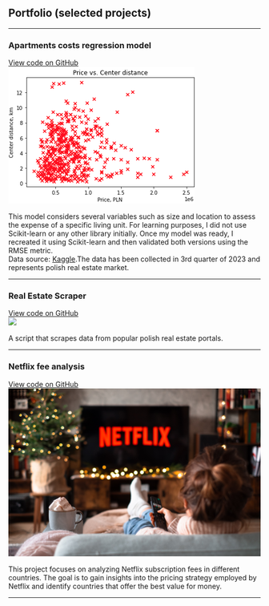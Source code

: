## Portfolio (selected projects)

---

### Apartments costs regression model

[View code on GitHub](https://github.com/khralovich/apartment_costs_regression.jpg)
<br>
<img src="https://raw.githubusercontent.com/khralovich/khralovich.github.io/main/images/reg_1.png"/>

This model considers several variables such as size and location to assess the expense of a specific living unit. For learning purposes, I did not use Scikit-learn or any other library initially. Once my model was ready, I recreated it using Scikit-learn and then validated both versions using the RMSE metric.
<br>
Data source: [Kaggle](https://www.kaggle.com/datasets/krzysztofjamroz/apartment-prices-in-poland-2023q3).The data has been collected in 3rd quarter of 2023 and represents polish real estate market.


---

###  Real Estate Scraper

[View code on GitHub](https://github.com/khralovich/real_estate_scraper)
<br>
<img src="https://images.unsplash.com/photo-1560518883-ce09059eeffa?ixlib=rb-4.0.3&ixid=M3wxMjA3fDB8MHxwaG90by1wYWdlfHx8fGVufDB8fHx8fA%3D%3D&auto=format&fit=crop&w=1073&q=80"/>

A script that scrapes data from popular polish real estate portals.

---

### Netflix fee analysis

[View code on GitHub](https://github.com/khralovich/netflix_fee_analysis)
<br>
<img src="https://raw.githubusercontent.com/khralovich/netflix_fee_analysis/main/freestocks-1A8U3NXzvIE-unsplash.jpg"/>

This project focuses on analyzing Netflix subscription fees in different countries. The goal is to gain insights into the pricing strategy employed by Netflix and identify countries that offer the best value for money.

---
